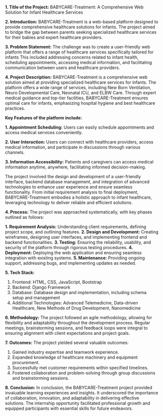 **1. Title of the Project:**
BABYCARE-Treatment: A Comprehensive Web Solution for Infant Healthcare Services

**2. Introduction:**
BABYCARE-Treatment is a web-based platform designed to provide comprehensive healthcare solutions for infants. 
The project aimed to bridge the gap between parents seeking specialized healthcare services for their babies and expert healthcare providers.


**3. Problem Statement:**
The challenge was to create a user-friendly web platform that offers a range of healthcare services specifically tailored for infants
This included addressing concerns related to infant health, scheduling appointments, accessing medical information, and facilitating communication between users and healthcare providers.


**4. Project Description:**
BABYCARE-Treatment is a comprehensive web solution aimed at providing specialized healthcare services for infants. The platform offers a wide range of services, including New Born Ventilation, Neuro Developmental Care, Neonatal ICU, and ELBW Care. Through expert medical guidance and top-tier facilities, BABYCARE-Treatment ensures optimal care for infants, emphasizing hospital hygiene and best healthcare practices.

**Key Features of the platform include:**

**1. Appointment Scheduling:** Users can easily schedule appointments and access medical services conveniently.

**2. User Interaction:** Users can connect with healthcare providers, access medical information, and participate in discussions through various channels.

**3. Information Accessibility:** Patients and caregivers can access medical information anytime, anywhere, facilitating informed decision-making.

The project involved the design and development of a user-friendly interface, backend database management, and integration of advanced technologies to enhance user experience and ensure seamless functionality. 
From initial requirement analysis to final deployment, BABYCARE-Treatment embodies a holistic approach to infant healthcare, leveraging technology to deliver reliable and efficient solutions.

**4. Process:**
The project was approached systematically, with key phases outlined as follows:

**1. Requirement Analysis:** Understanding client requirements, defining project scope, and outlining features.
**2. Design and Development:** Creating wireframes, designing user interfaces, and implementing frontend and backend functionalities.
**3. Testing:** Ensuring the reliability, usability, and security of the platform through rigorous testing procedures.
**4. Deployment:** Deploying the web application and ensuring seamless integration with existing systems.
**5. Maintenance:** Providing ongoing support, addressing bugs, and implementing updates as needed.

**5. Tech Stack:**

1. Frontend: HTML, CSS, JavaScript, Bootstrap
2. Backend: Django Framework
3. Database: Database design and implementation, including schema setup and management
4. Additional Technologies: Advanced Telemedicine, Data-driven Healthcare, New Methods of Drug Development, Nanomedicine

**6. Methodology:**
The project followed an agile methodology, allowing for flexibility and adaptability throughout the development process. 
Regular meetings, brainstorming sessions, and feedback loops were integral to ensuring alignment with client expectations and project goals.

**7. Outcomes:**
The project yielded several valuable outcomes:

1. Gained industry expertise and teamwork experience.
2. Expanded knowledge of healthcare machinery and equipment procurement.
3. Successfully met customer requirements within specified timelines.
4. Fostered collaboration and problem-solving through group discussions and brainstorming sessions.


**8. Conclusion:**
In conclusion, the BABYCARE-Treatment project provided invaluable learning experiences and insights. 
It underscored the importance of collaboration, innovation, and adaptability in delivering effective solutions. 
The internship opportunity facilitated professional growth and equipped participants with essential skills for future endeavors.




